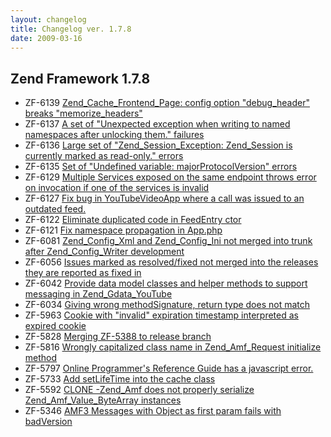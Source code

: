 ```yaml
---
layout: changelog
title: Changelog ver. 1.7.8
date: 2009-03-16
---
```


## Zend Framework 1.7.8

- ZF-6139	[Zend_Cache_Frontend_Page: config option "debug_header" breaks "memorize_headers"](/issue/browse/ZF-6139)
- ZF-6137	[A set of "Unexpected exception when writing to named namespaces after unlocking them." failures](/issue/browse/ZF-6137)
- ZF-6136	[Large set of "Zend_Session_Exception: Zend_Session is currently marked as read-only." errors](/issue/browse/ZF-6136)
- ZF-6135	[Set of "Undefined variable: majorProtocolVersion" errors](/issue/browse/ZF-6135)
- ZF-6129	[Multiple Services exposed on the same endpoint throws error on invocation if one of the services is invalid
](/issue/browse/ZF-6129)
- ZF-6127	[Fix bug in YouTubeVideoApp where a call was issued to an outdated feed.](/issue/browse/ZF-6127)
- ZF-6122	[Eliminate duplicated code in FeedEntry ctor](/issue/browse/ZF-6122)
- ZF-6121	[Fix namespace propagation in App.php](/issue/browse/ZF-6121)
- ZF-6081	[Zend_Config_Xml and Zend_Config_Ini not merged into trunk after Zend_Config_Writer development](/issue/browse/ZF-6081)
- ZF-6056	[Issues marked as resolved/fixed not merged into the releases they are reported as fixed in](/issue/browse/ZF-6056)
- ZF-6042	[Provide data model classes and helper methods to support messaging in Zend_Gdata_YouTube](/issue/browse/ZF-6042)
- ZF-6034	[Giving wrong methodSignature, return type does not match](/issue/browse/ZF-6034)
- ZF-5963	[Cookie with "invalid" expiration timestamp interpreted as expired cookie](/issue/browse/ZF-5963)
- ZF-5828	[Merging ZF-5388 to release branch](/issue/browse/ZF-5828)
- ZF-5816	[Wrongly capitalized class name in Zend_Amf_Request initialize method](/issue/browse/ZF-5816)
- ZF-5797	[Online Programmer's Reference Guide has a javascript error.](/issue/browse/ZF-5797)
- ZF-5733	[Add setLifeTime into the cache class](/issue/browse/ZF-5733)
- ZF-5592	[CLONE -Zend_Amf does not properly serialize Zend_Amf_Value_ByteArray instances](/issue/browse/ZF-5592)
- ZF-5346	[AMF3 Messages with Object as first param fails with badVersion](/issue/browse/ZF-5346)
